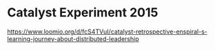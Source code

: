 # Catalyst Experiment 2015

https://www.loomio.org/d/fcS4TVuI/catalyst-retrospective-enspiral-s-learning-journey-about-distributed-leadership